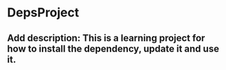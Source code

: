 # DepsProject

## Add description: This is a learning project for how to install the dependency, update it and use it.